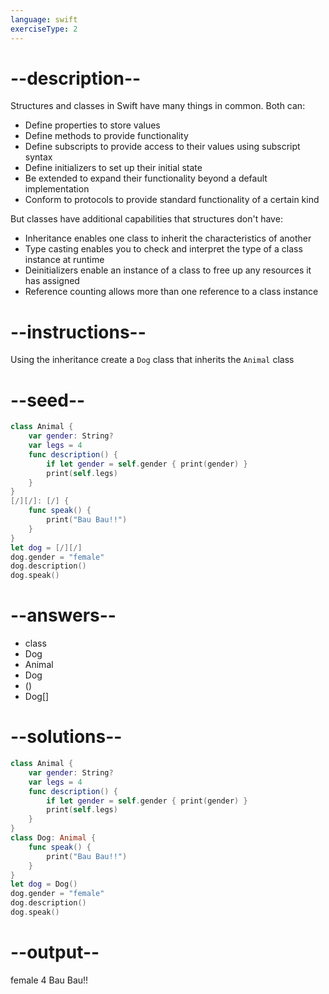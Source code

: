 ```yaml
---
language: swift
exerciseType: 2
---
```


# --description--

Structures and classes in Swift have many things in common. Both can:
- Define properties to store values
- Define methods to provide functionality
- Define subscripts to provide access to their values using subscript syntax
- Define initializers to set up their initial state
- Be extended to expand their functionality beyond a default implementation
- Conform to protocols to provide standard functionality of a certain kind

But classes have additional capabilities that structures don't have:
- Inheritance enables one class to inherit the characteristics of another
- Type casting enables you to check and interpret the type of a class instance at runtime
- Deinitializers enable an instance of a class to free up any resources it has assigned
- Reference counting allows more than one reference to a class instance

# --instructions--

Using the inheritance create a `Dog` class that inherits the `Animal` class

# --seed--

```swift
class Animal {
    var gender: String?
    var legs = 4
    func description() {
        if let gender = self.gender { print(gender) }
        print(self.legs)
    }
}
[/][/]: [/] {
    func speak() {
        print("Bau Bau!!")
    }
}
let dog = [/][/]
dog.gender = "female"
dog.description()
dog.speak()
```

# --answers--

- class 
- Dog
- Animal
- Dog
- ()
- Dog[]

# --solutions--

```swift
class Animal {
    var gender: String?
    var legs = 4
    func description() {
        if let gender = self.gender { print(gender) }
        print(self.legs)
    }
}
class Dog: Animal {
    func speak() {
        print("Bau Bau!!")
    }
}
let dog = Dog()
dog.gender = "female"
dog.description()
dog.speak()
```

# --output--

female
4
Bau Bau!!
